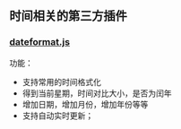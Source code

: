 ## 时间相关的第三方插件

### [dateformat.js](https://github.com/XuXiaoGH/dateformat.js)
功能：  
- 支持常用的时间格式化
- 得到当前星期，时间对比大小，是否为闰年
- 增加日期，增加月份，增加年份等等
- 支持自动实时更新；